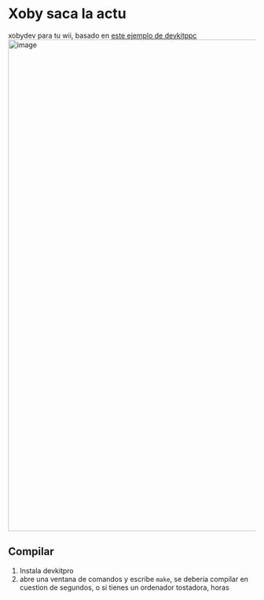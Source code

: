 # Xoby saca la actu
xobydev para tu wii, basado en [este ejemplo de devkitppc](https://github.com/devkitPro/wii-examples/tree/master/graphics/gx/gxSprites)
<img width="1641" height="1000" alt="image" src="https://github.com/user-attachments/assets/228146a6-3f18-45d1-82a3-19947b7f2921" />

## Compilar
1. Instala devkitpro
2. abre una ventana de comandos y escribe `make`, se deberia compilar en cuestion de segundos, o si tienes un ordenador tostadora, horas
